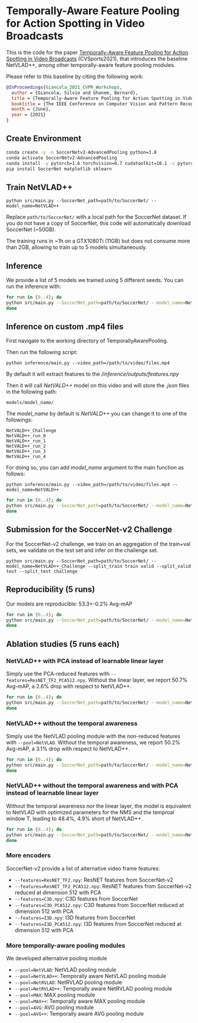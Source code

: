 # Temporally-Aware Feature Pooling for Action Spotting in Video Broadcasts

This is the code for the paper [Temporally-Aware Feature Pooling for Action Spotting in Video Broadcasts](https://arxiv.org/pdf/2104.06779.pdf) (CVSports2021), that introduces the baseline NetVLAD++, among other temporally-aware feature pooling modules.

Please refer to this baseline by citing the following work:

```bibtex
@InProceedings{Giancola_2021_CVPR_Workshops,
  author = {Giancola, Silvio and Ghanem, Bernard},
  title = {Temporally-Aware Feature Pooling for Action Spotting in Video Broadcasts},
  booktitle = {The IEEE Conference on Computer Vision and Pattern Recognition (CVPR) Workshops},
  month = {June},
  year = {2021}
}
```

## Create Environment

```bash
conda create -y -n SoccerNetv2-AdvancedPooling python=3.8
conda activate SoccerNetv2-AdvancedPooling
conda install -y pytorch=1.6 torchvision=0.7 cudatoolkit=10.1 -c pytorch
pip install SoccerNet matplotlib sklearn
```

## Train NetVLAD++

`python src/main.py --SoccerNet_path=path/to/SoccerNet/ --model_name=NetVLAD++`

Replace `path/to/SoccerNet/` with a local path for the SoccerNet dataset. If you do not have a copy of SoccerNet, this code will automatically download SoccerNet (~50GB).

The training runs in ~1h on a GTX1080Ti (11GB) but does not consume more than 2GB, allowing to train up to 5 models simultaneously.

## Inference

We provide a list of 5 models we trained using 5 different seeds. You can run the inference with:

```bash
for run in {0..4}; do
python src/main.py --SoccerNet_path=path/to/SoccerNet/ --model_name=NetVLAD++_run_${run} --test_only
done
```

## Inference on custom .mp4 files

First navigate to the working directory of TemporallyAwarePooling.

Then run the following script:

```
python inference/main.py --video_path=/path/to/video/files.mp4
```

By default it will extract features to the */inference/outputs/features.npy*

Then it will call *NetVALD++* model on this video and will store the *.json* files in the following path:

```
models/model_name/
```

The *model_name* by default is *NetVALD++* you can change it to one of the followings:


```
NetVALD++_Challenge
NetVALD++_run_0
NetVALD++_run_1
NetVALD++_run_2
NetVALD++_run_3
NetVALD++_run_4
```

For doing so, you can add *model_name* argument to the main function as follows:

```
python inference/main.py --video_path=/path/to/video/files.mp4 --model_name=NetVALD++
```


```bash
for run in {0..4}; do
python src/main.py --SoccerNet_path=path/to/SoccerNet/ --model_name=NetVLAD++_run_${run} --test_only
done
```


## Submission for the SoccerNet-v2 Challenge

For the SoccerNet-v2 challenge, we train on an aggregation of the train+val sets, we validate on the test set and infer on the challenge set.

`python src/main.py --SoccerNet_path=path/to/SoccerNet/ --model_name=NetVLAD++_Challenge --split_train train valid --split_valid test --split_test challenge`

## Reproducibility (5 runs)

Our models are reproducible: 53.3+-0.2% Avg-mAP

```bash
for run in {0..4}; do
python src/main.py --SoccerNet_path=path/to/SoccerNet/ --model_name=NetVLAD++_run_${run} --seed ${run}
done
```

## Ablation studies (5 runs each)

### NetVLAD++ with PCA instead of learnable linear layer

Simply use the PCA-reduced features with `--features=ResNET_TF2_PCA512.npy`.
Without the linear layer, we report 50.7% Avg-mAP, a 2.6% drop with respect to NetVLAD++.

```bash
for run in {0..4}; do
python src/main.py --SoccerNet_path=path/to/SoccerNet/ --model_name=NetVLAD++_PCA512_run_${run} --features=ResNET_TF2_PCA512.npy --seed ${run}
done
```

### NetVLAD++ without the temporal awareness

Simply use the NetVLAD pooling module with the non-reduced features with `--pool=NetVLAD`.
Without the temporal awareness, we report 50.2% Avg-mAP, a 3.1% drop with respect to NetVLAD++.

```bash
for run in {0..4}; do
python src/main.py --SoccerNet_path=path/to/SoccerNet/ --model_name=NetVLAD_run_${run} --pool=NetVLAD --seed ${run}
done
```

### NetVLAD++ without the temporal awareness and with PCA instead of learnable linear layer

Without the temporal awareness nor the linear layer, the model is equivalent to NetVLAD with optimized parameters for the NMS and the temproal window T, leading to 48.4%, 4.9% short of NetVLAD++.

```bash
for run in {0..4}; do
python src/main.py --SoccerNet_path=path/to/SoccerNet/ --model_name=NetVLAD_PCA512_run_${run} --features=ResNET_TF2_PCA512.npy --pool=NetVLAD --seed ${run}
done
```

### More encoders

SoccerNet-v2 provide a list of alternative video frame features:

- `--features=ResNET_TF2.npy`: ResNET features from SoccerNet-v2
- `--features=ResNET_TF2_PCA512.npy`: ResNET features from SoccerNet-v2 reduced at dimension 512 with PCA
- `--features=C3D.npy`: C3D features from SoccerNet
- `--features=C3D_PCA512.npy`: C3D features from SoccerNet reduced at dimension 512 with PCA
- `--features=I3D.npy`: I3D features from SoccerNet
- `--features=I3D_PCA512.npy`: I3D features from SoccerNet reduced at dimension 512 with PCA

### More temporally-aware pooling modules

We developed alternative pooling module

- `--pool=NetVLAD`: NetVLAD pooling module
- `--pool=NetVLAD++`: Temporally aware NetVLAD pooling module
- `--pool=NetRVLAD`: NetRVLAD pooling module
- `--pool=NetRVLAD++`: Temporally aware NetRVLAD pooling module
- `--pool=MAX`: MAX pooling module
- `--pool=MAX++`: Temporally aware MAX pooling module
- `--pool=AVG`: AVG pooling module
- `--pool=AVG++`: Temporally aware AVG pooling module
